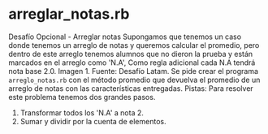 # arreglar_notas.rb

Desafío Opcional - Arreglar notas
Supongamos que tenemos un caso donde tenemos un arreglo de notas y queremos calcular
el promedio, pero dentro de este arreglo tenemos alumnos que no dieron la prueba y están
marcados en el arreglo como 'N.A', Como regla adicional cada N.A tendrá nota base 2.0.
Imagen 1.
Fuente: Desafío Latam.
Se pide crear el programa `arreglo_notas.rb` con el método promedio que devuelva el
promedio de un arreglo de notas con las características entregadas.
Pistas: Para resolver este problema tenemos dos grandes pasos.
1. Transformar todos los 'N.A' a nota 2.
2. Sumar y dividir por la cuenta de elementos.
